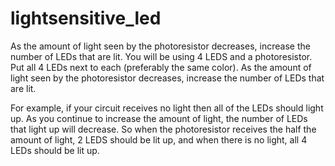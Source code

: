 # lightsensitive_led
As the amount of light seen by the photoresistor decreases, increase the number of LEDs that are lit. 
You will be using 4 LEDS and a photoresistor. Put all 4 LEDs next to each (preferably the same
color). As the amount of light seen by the photoresistor decreases, increase the number of LEDs
that are lit. 

For example, if your circuit receives no light then all of the LEDs should light up. As
you continue to increase the amount of light, the number of LEDs that light up will decrease. So
when the photoresistor receives the half the amount of light, 2 LEDS should be lit up, and when
there is no light, all 4 LEDs should be lit up.
